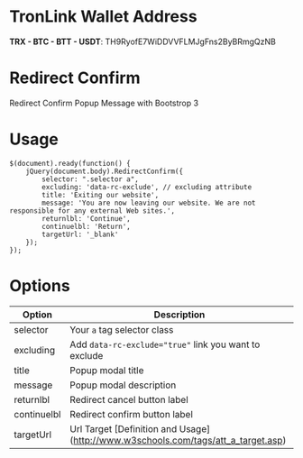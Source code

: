 TronLink Wallet Address
=========
**TRX - BTC - BTT - USDT**: TH9RyofE7WiDDVVFLMJgFns2ByBRmgQzNB

Redirect Confirm
=========

Redirect Confirm Popup Message with Bootstrop 3

Usage
=========

```JS
$(document).ready(function() {
	jQuery(document.body).RedirectConfirm({
		selector: ".selector a",
		excluding: 'data-rc-exclude', // excluding attribute
		title: 'Exiting our website',
		message: 'You are now leaving our website. We are not responsible for any external Web sites.',
		returnlbl: 'Continue',
		continuelbl: 'Return',
		targetUrl: '_blank'
	});
});
```

Options
=========
Option | Description
---|---
selector | Your `a` tag selector class
excluding | Add `data-rc-exclude="true"` link you want to exclude
title | Popup modal title
message | Popup modal description
returnlbl | Redirect cancel button label
continuelbl | Redirect confirm button label
targetUrl | Url Target [Definition and Usage] (http://www.w3schools.com/tags/att_a_target.asp)
